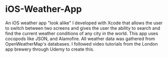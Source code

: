 # iOS-Weather-App
An iOS weather app "look alike" I developed with Xcode that allows the user to switch between two 
screens and gives the user the ability to search and find the current weather conditions of any city in the world. 
This app uses cocopods like JSON, and Alamofire. All weather data was gathered from OpenWeatherMap's databases. I 
followed video tutorials from the London app brewery through Udemy to create this.
